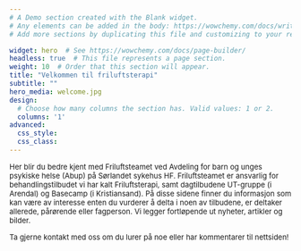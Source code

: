```yaml
---
# A Demo section created with the Blank widget.
# Any elements can be added in the body: https://wowchemy.com/docs/writing-markdown-latex/
# Add more sections by duplicating this file and customizing to your requirements.

widget: hero  # See https://wowchemy.com/docs/page-builder/
headless: true  # This file represents a page section.
weight: 10  # Order that this section will appear.
title: "Velkommen til friluftsterapi"
subtitle: ""
hero_media: welcome.jpg
design:
  # Choose how many columns the section has. Valid values: 1 or 2.
  columns: '1'
advanced:
  css_style:
  css_class:
---
```


 <font size="2"> 
 Her blir du bedre kjent med Friluftsteamet ved Avdeling for barn og unges psykiske helse (Abup) på Sørlandet sykehus HF. Friluftsteamet er ansvarlig for behandlingstilbudet vi har kalt Friluftsterapi, samt dagtilbudene UT-gruppe (i Arendal) og Basecamp (i Kristiansand). På disse sidene finner du informasjon som kan være av interesse enten du vurderer å delta i noen av tilbudene, er deltaker allerede, pårørende eller fagperson. Vi legger fortløpende ut nyheter, artikler og bilder.

Ta gjerne kontakt med oss om du lurer på noe eller har kommentarer til nettsiden! 
</font> 

